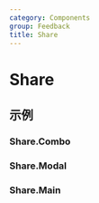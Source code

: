 ```yaml
---
category: Components
group: Feedback
title: Share
---
```


# Share

## 示例

### Share.Combo

<code src="./demos/Combo/index.jsx"></code>

### Share.Modal

<code src="./demos/Modal/index.jsx"></code>

### Share.Main

<code src="./demos/Main/index.jsx"></code>

